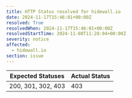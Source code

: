 ```yaml
---
title: HTTP Status resolved for hidewall.io
date: 2024-11-17T15:46:01+00:00Z
resolved: True
resolvedWhen: 2024-11-17T15:46:01+00:00Z
resolvedStartTime: 2024-11-08T11:28:04+00:00Z
severity: notice
affected:
  - hidewall.io
section: issue
---
```


| Expected Statuses | Actual Status  |
|-------------------|----------------|
| 200, 301, 302, 403 | 403 |

